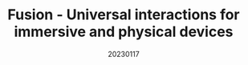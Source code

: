 ---
title: "Fusion - Universal interactions for immersive and physical devices"
team: "Vinay Kumar | Karan Tanna | Ankit Saroha | Abhinav S"
tags: VR Quest Unity

video_provider: "youtube"
video_id:

header:
    teaser: /assets/img/projects/2023/course_project_1.jpg

overview: Text describing the project goes here. Text describing the project goes here. Text describing the project goes here. Text describing the project goes here. Text describing the project goes here. Text describing the project goes here. Text describing the project goes here. Text describing the project goes here.


project-link:

active: "yes"
type: "course"
year: "2023"
date: 20230117

---